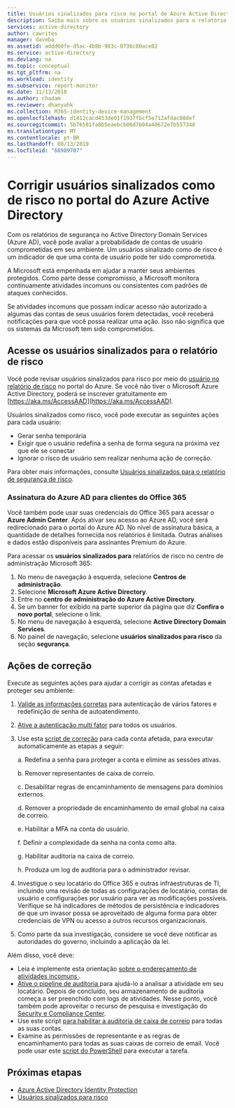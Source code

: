 ```yaml
---
title: Usuários sinalizados para risco no portal de Azure Active Directory | Microsoft Docs
description: Saiba mais sobre os usuários sinalizados para o relatório de risco na segurança no portal do Azure Active Directory
services: active-directory
author: cawrites
manager: daveba
ms.assetid: addd60fe-d5ac-4b8b-983c-0736c80ace02
ms.service: active-directory
ms.devlang: na
ms.topic: conceptual
ms.tgt_pltfrm: na
ms.workload: identity
ms.subservice: report-monitor
ms.date: 11/13/2018
ms.author: chadam
ms.reviewer: dhanyahk
ms.collection: M365-identity-device-management
ms.openlocfilehash: d1412cacd453de01f1937fbcf5e712afdac88def
ms.sourcegitcommit: 5b76581fa8b5eaebcb06d7604a40672e7b557348
ms.translationtype: MT
ms.contentlocale: pt-BR
ms.lasthandoff: 08/13/2019
ms.locfileid: "68989707"
---
```

# <a name="remediate-users-flagged-for-risk-in-the-azure-active-directory-portal"></a>Corrigir usuários sinalizados como de risco no portal do Azure Active Directory

Com os relatórios de segurança no Active Directory Domain Services (Azure AD), você pode avaliar a probabilidade de contas de usuário comprometidas em seu ambiente. Um usuários sinalizado como de risco é um indicador de que uma conta de usuário pode ter sido comprometida.

A Microsoft está empenhada em ajudar a manter seus ambientes protegidos. Como parte desse compromisso, a Microsoft monitora continuamente atividades incomuns ou consistentes com padrões de ataques conhecidos. 

Se atividades incomuns que possam indicar acesso não autorizado a algumas das contas de seus usuários forem detectadas, você receberá notificações para que você possa realizar uma ação. Isso não significa que os sistemas da Microsoft tem sido comprometidos.

## <a name="access-the-users-flagged-for-risk-report"></a>Acesse os usuários sinalizados para o relatório de risco

Você pode revisar usuários sinalizados para risco por meio do [usuário no relatório de risco](https://portal.azure.com/#blade/Microsoft_AAD_IAM/ActiveDirectoryMenuBlade/RiskyUsers) no portal do Azure. Se você não tiver o Microsoft Azure Active Directory, poderá se inscrever gratuitamente em [https://aka.ms/AccessAAD](https://aka.ms/AccessAAD). 

Usuários sinalizados como risco, você pode executar as seguintes ações para cada usuário:

- Gerar senha temporária
- Exigir que o usuário redefina a senha de forma segura na próxima vez que ele se conectar
- Ignorar o risco de usuário sem realizar nenhuma ação de correção.

Para obter mais informações, consulte [Usuários sinalizados para o relatório de segurança de risco](concept-user-at-risk.md).

### <a name="azure-ad-subscription-for-office-365-customers"></a>Assinatura do Azure AD para clientes do Office 365

Você também pode usar suas credenciais do Office 365 para acessar o **Azure Admin Center**. Após ativar seu acesso ao Azure AD, você será redirecionado para o portal do Azure AD. No nível de assinatura básica, a quantidade de detalhes fornecida nos relatórios é limitada. Outras análises e dados estão disponíveis para assinantes Premium do Azure.

Para acessar os **usuários sinalizados para** relatórios de risco no centro de administração Microsoft 365:

1.  No menu de navegação à esquerda, selecione **Centros de administração**. 
2.  Selecione **Microsoft Azure Active Directory**.
3.  Entre no **centro de administração do Azure Active Directory**.
4.  Se um banner for exibido na parte superior da página que diz **Confira o novo portal**, selecione o link.
4.  No menu de navegação à esquerda, selecione **Active Directory Domain Services**. 
5.  No painel de navegação, selecione **usuários sinalizados para risco** da seção **segurança**.

## <a name="remediation-actions"></a>Ações de correção

Execute as seguintes ações para ajudar a corrigir as contas afetadas e proteger seu ambiente:

1.  [Valide as informações corretas](https://aka.ms/MFAValid) para autenticação de vários fatores e redefinição de senha de autoatendimento. 
2.  [Ative a autenticação multi fator](https://aka.ms/MFAuth) para todos os usuários. 
3.  Use esta [script de correção](https://aka.ms/remediate) para cada conta afetada, para executar automaticamente as etapas a seguir: 

    a. Redefina a senha para proteger a conta e elimine as sessões ativas.

    b. Remover representantes de caixa de correio.

    c. Desabilitar regras de encaminhamento de mensagens para domínios externos.

    d. Remover a propriedade de encaminhamento de email global na caixa de correio.

    e. Habilitar a MFA na conta do usuário.

    f. Definir a complexidade da senha na conta como alta.

    g. Habilitar auditoria na caixa de correio.

    h. Produza um log de auditoria para o administrador revisar.

4. Investigue o seu locatário do Office 365 e outras infraestruturas de TI, incluindo uma revisão de todas as configurações de locatário, contas de usuário e configurações por usuário para ver as modificações possíveis. Verifique se há indicadores de métodos de persistência e indicadores de que um invasor possa se aproveitado de alguma forma para obter credenciais de VPN ou acesso a outros recursos organizacionais. 

5.  Como parte da sua investigação, considere se você deve notificar as autoridades do governo, incluindo a aplicação da lei.

Além disso, você deve:

- Leia e implemente esta orientação [ sobre o endereçamento de atividades incomuns ](https://aka.ms/fixaccount). 
- [ Ative o pipeline de auditoria ](https://aka.ms/improvesecurity) para ajudá-lo a analisar a atividade em seu locatário. Depois de concluído, seu armazenamento de auditoria começa a ser preenchido com logs de atividades. Nesse ponto, você também pode aproveitar o recurso de pesquisa e investigação do [Security e Compliance Center](https://aka.ms/sccsearch). 
- Use este script [para habilitar a auditoria de caixa de correio](https://aka.ms/mailboxaudit1) para todas as suas contas. 
- Examine as permissões de representante e as regras de encaminhamento para todas as suas caixas de correio de email. Você pode usar este [script do PowerShell](https://aka.ms/delegateforwardrules) para executar a tarefa. 

## <a name="next-steps"></a>Próximas etapas

* [Azure Active Directory Identity Protection](../active-directory-identityprotection.md)
* [Usuários sinalizados para risco](concept-user-at-risk.md)
